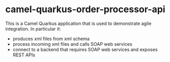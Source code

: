 # camel-quarkus-order-processor-api

This is a Camel Quarkus application that is used to demonstrate agile integration. In particular it:

* produces xml files from xml schema
* process incoming xml files and calls SOAP web services
* connect to a backend that requires SOAP web services and exposes REST APIs
